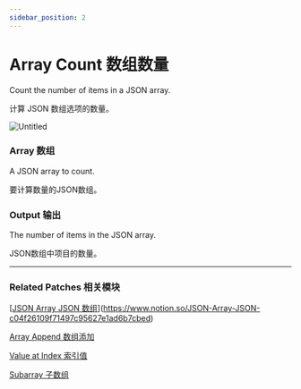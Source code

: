 ```yaml
---
sidebar_position: 2
---
```


# Array Count 数组数量

Count the number of items in a JSON array.

计算 JSON 数组选项的数量。

![Untitled](https://s3.us-west-2.amazonaws.com/secure.notion-static.com/80b5affa-78c7-4e49-a845-dc727c61ea7b/Untitled.png?X-Amz-Algorithm=AWS4-HMAC-SHA256&X-Amz-Content-Sha256=UNSIGNED-PAYLOAD&X-Amz-Credential=AKIAT73L2G45EIPT3X45%2F20220602%2Fus-west-2%2Fs3%2Faws4_request&X-Amz-Date=20220602T164323Z&X-Amz-Expires=86400&X-Amz-Signature=340b784e27c869693dd7a1125c49b6cdbe676183731854617aea63ae87f83798&X-Amz-SignedHeaders=host&response-content-disposition=filename%20%3D%22Untitled.png%22&x-id=GetObject)

### Array 数组

A JSON array to count.

要计算数量的JSON数组。

### Output 输出

The number of items in the JSON array.

JSON数组中项目的数量。

------

### Related Patches 相关模块

[[JSON Array JSON 数组](./JSON%20Array)](https://www.notion.so/JSON-Array-JSON-c04f26109f71497c95627e1ad6b7cbed)

[Array Append 数组添加](./Array%20Append)

[Value at Index 索引值](./Value%20at%20Index)

[Subarray 子数组](./Subarray)

